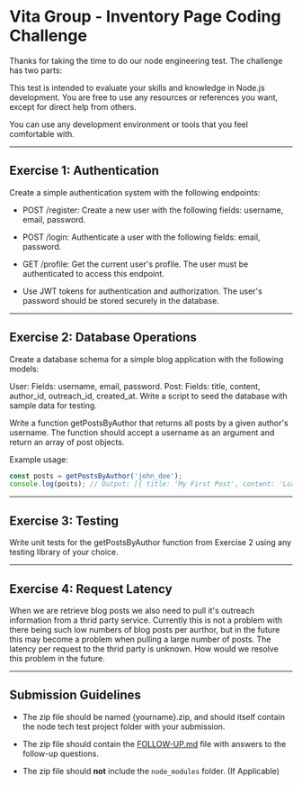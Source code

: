 # Vita Group - Inventory Page Coding Challenge

Thanks for taking the time to do our node engineering test. The challenge has two parts:

This test is intended to evaluate your skills and knowledge in Node.js development. You are free to use any resources or references you want, except for direct help from others.

You can use any development environment or tools that you feel comfortable with.

----

## Exercise 1: Authentication

Create a simple authentication system with the following endpoints:

* POST /register: Create a new user with the following fields: username, email, password.

* POST /login: Authenticate a user with the following fields: email, password.

* GET /profile: Get the current user's profile. The user must be authenticated to access this endpoint.

* Use JWT tokens for authentication and authorization. The user's password should be stored securely in the database.

----

## Exercise 2: Database Operations

Create a database schema for a simple blog application with the following models:

User: Fields: username, email, password.
Post: Fields: title, content, author_id, outreach_id, created_at.
Write a script to seed the database with sample data for testing.

Write a function getPostsByAuthor that returns all posts by a given author's username. The function should accept a username as an argument and return an array of post objects.

Example usage:

```javascript
const posts = getPostsByAuthor('john_doe');
console.log(posts); // Output: [{ title: 'My First Post', content: 'Lorem ipsum dolor sit amet...', author_id: 1, created_at: '2023-02-21T12:34:56.000Z' }, { title: 'My Second Post', content: 'Nullam hendrerit...', author_id: 1, created_at: '2023-02-22T09:12:34.000Z' }]
```

----

## Exercise 3: Testing

Write unit tests for the getPostsByAuthor function from Exercise 2 using any testing library of your choice.

----

## Exercise 4: Request Latency

When we are retrieve blog posts we also need to pull it's outreach information from a thrid party service. Currently this is not a problem with there being such low numbers of blog posts per aurthor, but in the future this may become a problem when pulling a large number of posts. The latency per request to the thrid party is unknown. How would we resolve this problem in the future.

----

## Submission Guidelines

* The zip file should be named {yourname}.zip, and should itself contain the node tech test project folder with your submission.

* The zip file should contain the [FOLLOW-UP.md](./FOLLOW-UP.md) file with answers to the follow-up questions.

* The zip file should **not** include the `node_modules` folder. (If Applicable)
